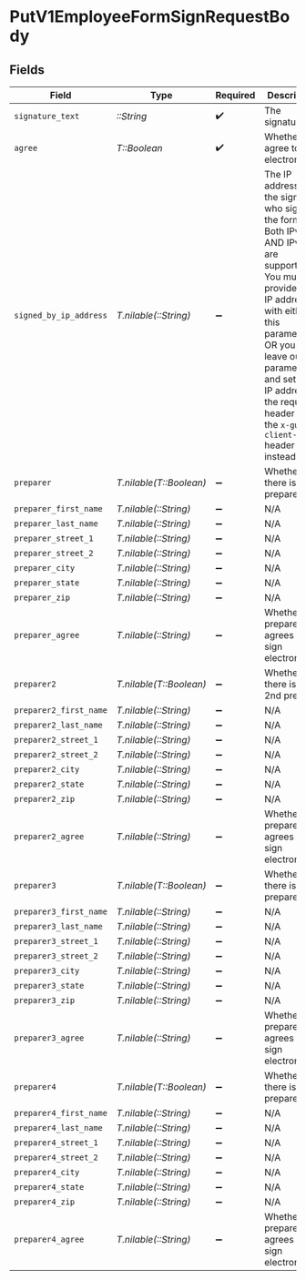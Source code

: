 # PutV1EmployeeFormSignRequestBody


## Fields

| Field                                                                                                                                                                                                                                                                            | Type                                                                                                                                                                                                                                                                             | Required                                                                                                                                                                                                                                                                         | Description                                                                                                                                                                                                                                                                      |
| -------------------------------------------------------------------------------------------------------------------------------------------------------------------------------------------------------------------------------------------------------------------------------- | -------------------------------------------------------------------------------------------------------------------------------------------------------------------------------------------------------------------------------------------------------------------------------- | -------------------------------------------------------------------------------------------------------------------------------------------------------------------------------------------------------------------------------------------------------------------------------- | -------------------------------------------------------------------------------------------------------------------------------------------------------------------------------------------------------------------------------------------------------------------------------- |
| `signature_text`                                                                                                                                                                                                                                                                 | *::String*                                                                                                                                                                                                                                                                       | :heavy_check_mark:                                                                                                                                                                                                                                                               | The signature                                                                                                                                                                                                                                                                    |
| `agree`                                                                                                                                                                                                                                                                          | *T::Boolean*                                                                                                                                                                                                                                                                     | :heavy_check_mark:                                                                                                                                                                                                                                                               | Whether you agree to sign electronically                                                                                                                                                                                                                                         |
| `signed_by_ip_address`                                                                                                                                                                                                                                                           | *T.nilable(::String)*                                                                                                                                                                                                                                                            | :heavy_minus_sign:                                                                                                                                                                                                                                                               | The IP address of the signatory who signed the form. Both IPv4 AND IPv6 are supported. You must provide the IP address with either this parameter OR you can leave out this parameter and set the IP address in the request header using the `x-gusto-client-ip` header instead. |
| `preparer`                                                                                                                                                                                                                                                                       | *T.nilable(T::Boolean)*                                                                                                                                                                                                                                                          | :heavy_minus_sign:                                                                                                                                                                                                                                                               | Whether there is a preparer                                                                                                                                                                                                                                                      |
| `preparer_first_name`                                                                                                                                                                                                                                                            | *T.nilable(::String)*                                                                                                                                                                                                                                                            | :heavy_minus_sign:                                                                                                                                                                                                                                                               | N/A                                                                                                                                                                                                                                                                              |
| `preparer_last_name`                                                                                                                                                                                                                                                             | *T.nilable(::String)*                                                                                                                                                                                                                                                            | :heavy_minus_sign:                                                                                                                                                                                                                                                               | N/A                                                                                                                                                                                                                                                                              |
| `preparer_street_1`                                                                                                                                                                                                                                                              | *T.nilable(::String)*                                                                                                                                                                                                                                                            | :heavy_minus_sign:                                                                                                                                                                                                                                                               | N/A                                                                                                                                                                                                                                                                              |
| `preparer_street_2`                                                                                                                                                                                                                                                              | *T.nilable(::String)*                                                                                                                                                                                                                                                            | :heavy_minus_sign:                                                                                                                                                                                                                                                               | N/A                                                                                                                                                                                                                                                                              |
| `preparer_city`                                                                                                                                                                                                                                                                  | *T.nilable(::String)*                                                                                                                                                                                                                                                            | :heavy_minus_sign:                                                                                                                                                                                                                                                               | N/A                                                                                                                                                                                                                                                                              |
| `preparer_state`                                                                                                                                                                                                                                                                 | *T.nilable(::String)*                                                                                                                                                                                                                                                            | :heavy_minus_sign:                                                                                                                                                                                                                                                               | N/A                                                                                                                                                                                                                                                                              |
| `preparer_zip`                                                                                                                                                                                                                                                                   | *T.nilable(::String)*                                                                                                                                                                                                                                                            | :heavy_minus_sign:                                                                                                                                                                                                                                                               | N/A                                                                                                                                                                                                                                                                              |
| `preparer_agree`                                                                                                                                                                                                                                                                 | *T.nilable(::String)*                                                                                                                                                                                                                                                            | :heavy_minus_sign:                                                                                                                                                                                                                                                               | Whether preparer agrees to sign electronically                                                                                                                                                                                                                                   |
| `preparer2`                                                                                                                                                                                                                                                                      | *T.nilable(T::Boolean)*                                                                                                                                                                                                                                                          | :heavy_minus_sign:                                                                                                                                                                                                                                                               | Whether there is a 2nd preparer                                                                                                                                                                                                                                                  |
| `preparer2_first_name`                                                                                                                                                                                                                                                           | *T.nilable(::String)*                                                                                                                                                                                                                                                            | :heavy_minus_sign:                                                                                                                                                                                                                                                               | N/A                                                                                                                                                                                                                                                                              |
| `preparer2_last_name`                                                                                                                                                                                                                                                            | *T.nilable(::String)*                                                                                                                                                                                                                                                            | :heavy_minus_sign:                                                                                                                                                                                                                                                               | N/A                                                                                                                                                                                                                                                                              |
| `preparer2_street_1`                                                                                                                                                                                                                                                             | *T.nilable(::String)*                                                                                                                                                                                                                                                            | :heavy_minus_sign:                                                                                                                                                                                                                                                               | N/A                                                                                                                                                                                                                                                                              |
| `preparer2_street_2`                                                                                                                                                                                                                                                             | *T.nilable(::String)*                                                                                                                                                                                                                                                            | :heavy_minus_sign:                                                                                                                                                                                                                                                               | N/A                                                                                                                                                                                                                                                                              |
| `preparer2_city`                                                                                                                                                                                                                                                                 | *T.nilable(::String)*                                                                                                                                                                                                                                                            | :heavy_minus_sign:                                                                                                                                                                                                                                                               | N/A                                                                                                                                                                                                                                                                              |
| `preparer2_state`                                                                                                                                                                                                                                                                | *T.nilable(::String)*                                                                                                                                                                                                                                                            | :heavy_minus_sign:                                                                                                                                                                                                                                                               | N/A                                                                                                                                                                                                                                                                              |
| `preparer2_zip`                                                                                                                                                                                                                                                                  | *T.nilable(::String)*                                                                                                                                                                                                                                                            | :heavy_minus_sign:                                                                                                                                                                                                                                                               | N/A                                                                                                                                                                                                                                                                              |
| `preparer2_agree`                                                                                                                                                                                                                                                                | *T.nilable(::String)*                                                                                                                                                                                                                                                            | :heavy_minus_sign:                                                                                                                                                                                                                                                               | Whether 2nd preparer agrees to sign electronically                                                                                                                                                                                                                               |
| `preparer3`                                                                                                                                                                                                                                                                      | *T.nilable(T::Boolean)*                                                                                                                                                                                                                                                          | :heavy_minus_sign:                                                                                                                                                                                                                                                               | Whether there is a 3rd preparer                                                                                                                                                                                                                                                  |
| `preparer3_first_name`                                                                                                                                                                                                                                                           | *T.nilable(::String)*                                                                                                                                                                                                                                                            | :heavy_minus_sign:                                                                                                                                                                                                                                                               | N/A                                                                                                                                                                                                                                                                              |
| `preparer3_last_name`                                                                                                                                                                                                                                                            | *T.nilable(::String)*                                                                                                                                                                                                                                                            | :heavy_minus_sign:                                                                                                                                                                                                                                                               | N/A                                                                                                                                                                                                                                                                              |
| `preparer3_street_1`                                                                                                                                                                                                                                                             | *T.nilable(::String)*                                                                                                                                                                                                                                                            | :heavy_minus_sign:                                                                                                                                                                                                                                                               | N/A                                                                                                                                                                                                                                                                              |
| `preparer3_street_2`                                                                                                                                                                                                                                                             | *T.nilable(::String)*                                                                                                                                                                                                                                                            | :heavy_minus_sign:                                                                                                                                                                                                                                                               | N/A                                                                                                                                                                                                                                                                              |
| `preparer3_city`                                                                                                                                                                                                                                                                 | *T.nilable(::String)*                                                                                                                                                                                                                                                            | :heavy_minus_sign:                                                                                                                                                                                                                                                               | N/A                                                                                                                                                                                                                                                                              |
| `preparer3_state`                                                                                                                                                                                                                                                                | *T.nilable(::String)*                                                                                                                                                                                                                                                            | :heavy_minus_sign:                                                                                                                                                                                                                                                               | N/A                                                                                                                                                                                                                                                                              |
| `preparer3_zip`                                                                                                                                                                                                                                                                  | *T.nilable(::String)*                                                                                                                                                                                                                                                            | :heavy_minus_sign:                                                                                                                                                                                                                                                               | N/A                                                                                                                                                                                                                                                                              |
| `preparer3_agree`                                                                                                                                                                                                                                                                | *T.nilable(::String)*                                                                                                                                                                                                                                                            | :heavy_minus_sign:                                                                                                                                                                                                                                                               | Whether 3rd preparer agrees to sign electronically                                                                                                                                                                                                                               |
| `preparer4`                                                                                                                                                                                                                                                                      | *T.nilable(T::Boolean)*                                                                                                                                                                                                                                                          | :heavy_minus_sign:                                                                                                                                                                                                                                                               | Whether there is a 4th preparer                                                                                                                                                                                                                                                  |
| `preparer4_first_name`                                                                                                                                                                                                                                                           | *T.nilable(::String)*                                                                                                                                                                                                                                                            | :heavy_minus_sign:                                                                                                                                                                                                                                                               | N/A                                                                                                                                                                                                                                                                              |
| `preparer4_last_name`                                                                                                                                                                                                                                                            | *T.nilable(::String)*                                                                                                                                                                                                                                                            | :heavy_minus_sign:                                                                                                                                                                                                                                                               | N/A                                                                                                                                                                                                                                                                              |
| `preparer4_street_1`                                                                                                                                                                                                                                                             | *T.nilable(::String)*                                                                                                                                                                                                                                                            | :heavy_minus_sign:                                                                                                                                                                                                                                                               | N/A                                                                                                                                                                                                                                                                              |
| `preparer4_street_2`                                                                                                                                                                                                                                                             | *T.nilable(::String)*                                                                                                                                                                                                                                                            | :heavy_minus_sign:                                                                                                                                                                                                                                                               | N/A                                                                                                                                                                                                                                                                              |
| `preparer4_city`                                                                                                                                                                                                                                                                 | *T.nilable(::String)*                                                                                                                                                                                                                                                            | :heavy_minus_sign:                                                                                                                                                                                                                                                               | N/A                                                                                                                                                                                                                                                                              |
| `preparer4_state`                                                                                                                                                                                                                                                                | *T.nilable(::String)*                                                                                                                                                                                                                                                            | :heavy_minus_sign:                                                                                                                                                                                                                                                               | N/A                                                                                                                                                                                                                                                                              |
| `preparer4_zip`                                                                                                                                                                                                                                                                  | *T.nilable(::String)*                                                                                                                                                                                                                                                            | :heavy_minus_sign:                                                                                                                                                                                                                                                               | N/A                                                                                                                                                                                                                                                                              |
| `preparer4_agree`                                                                                                                                                                                                                                                                | *T.nilable(::String)*                                                                                                                                                                                                                                                            | :heavy_minus_sign:                                                                                                                                                                                                                                                               | Whether 4th preparer agrees to sign electronically                                                                                                                                                                                                                               |